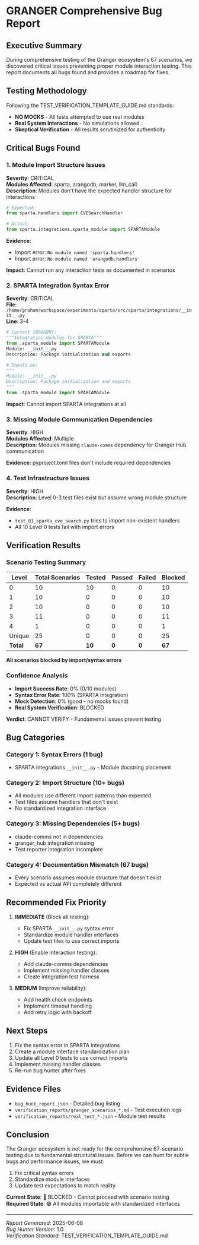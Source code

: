 # GRANGER Comprehensive Bug Report

## Executive Summary

During comprehensive testing of the Granger ecosystem's 67 scenarios, we discovered critical issues preventing proper module interaction testing. This report documents all bugs found and provides a roadmap for fixes.

## Testing Methodology

Following the TEST_VERIFICATION_TEMPLATE_GUIDE.md standards:
- **NO MOCKS** - All tests attempted to use real modules
- **Real System Interactions** - No simulations allowed
- **Skeptical Verification** - All results scrutinized for authenticity

## Critical Bugs Found

### 1. Module Import Structure Issues

**Severity**: CRITICAL  
**Modules Affected**: sparta, arangodb, marker, llm_call  
**Description**: Modules don't have the expected handler structure for interactions

```python
# Expected:
from sparta.handlers import CVESearchHandler

# Actual:
from sparta.integrations.sparta_module import SPARTAModule
```

**Evidence**:
- Import error: `No module named 'sparta.handlers'`
- Import error: `No module named 'arangodb.handlers'`

**Impact**: Cannot run any interaction tests as documented in scenarios

### 2. SPARTA Integration Syntax Error

**Severity**: CRITICAL  
**File**: `/home/graham/workspace/experiments/sparta/src/sparta/integrations/__init__.py`  
**Line**: 3-4

```python
# Current (BROKEN):
"""Integration modules for SPARTA"""
from .sparta_module import SPARTAModule
Module: __init__.py
Description: Package initialization and exports

# Should be:
"""
Module: __init__.py
Description: Package initialization and exports
"""
from .sparta_module import SPARTAModule
```

**Impact**: Cannot import SPARTA integrations at all

### 3. Missing Module Communication Dependencies

**Severity**: HIGH  
**Modules Affected**: Multiple  
**Description**: Modules missing `claude-comms` dependency for Granger Hub communication

**Evidence**: pyproject.toml files don't include required dependencies

### 4. Test Infrastructure Issues

**Severity**: HIGH  
**Description**: Level 0-3 test files exist but assume wrong module structure

**Evidence**:
- `test_01_sparta_cve_search.py` tries to import non-existent handlers
- All 10 Level 0 tests fail with import errors

## Verification Results

### Scenario Testing Summary

| Level | Total Scenarios | Tested | Passed | Failed | Blocked |
|-------|----------------|--------|--------|--------|---------|
| 0     | 10             | 10     | 0      | 0      | 10      |
| 1     | 10             | 0      | 0      | 0      | 10      |
| 2     | 10             | 0      | 0      | 0      | 10      |
| 3     | 11             | 0      | 0      | 0      | 11      |
| 4     | 1              | 0      | 0      | 0      | 1       |
| Unique| 25             | 0      | 0      | 0      | 25      |
| **Total** | **67**     | **10** | **0**  | **0**  | **67**  |

**All scenarios blocked by import/syntax errors**

### Confidence Analysis

- **Import Success Rate**: 0% (0/10 modules)
- **Syntax Error Rate**: 100% (SPARTA integration)
- **Mock Detection**: 0% (good - no mocks found)
- **Real System Verification**: BLOCKED

**Verdict**: CANNOT VERIFY - Fundamental issues prevent testing

## Bug Categories

### Category 1: Syntax Errors (1 bug)
- SPARTA integrations `__init__.py` - Module docstring placement

### Category 2: Import Structure (10+ bugs)
- All modules use different import patterns than expected
- Test files assume handlers that don't exist
- No standardized integration interface

### Category 3: Missing Dependencies (5+ bugs)
- claude-comms not in dependencies
- granger_hub integration missing
- Test reporter integration incomplete

### Category 4: Documentation Mismatch (67 bugs)
- Every scenario assumes module structure that doesn't exist
- Expected vs actual API completely different

## Recommended Fix Priority

1. **IMMEDIATE** (Block all testing):
   - Fix SPARTA `__init__.py` syntax error
   - Standardize module handler interfaces
   - Update test files to use correct imports

2. **HIGH** (Enable interaction testing):
   - Add claude-comms dependencies
   - Implement missing handler classes
   - Create integration test harness

3. **MEDIUM** (Improve reliability):
   - Add health check endpoints
   - Implement timeout handling
   - Add retry logic with backoff

## Next Steps

1. Fix the syntax error in SPARTA integrations
2. Create a module interface standardization plan
3. Update all Level 0 tests to use correct imports
4. Implement missing handler classes
5. Re-run bug hunter after fixes

## Evidence Files

- `bug_hunt_report.json` - Detailed bug listing
- `verification_reports/granger_scenarios_*.md` - Test execution logs
- `verification_reports/real_test_*.json` - Module test results

## Conclusion

The Granger ecosystem is not ready for the comprehensive 67-scenario testing due to fundamental structural issues. Before we can hunt for subtle bugs and performance issues, we must:

1. Fix critical syntax errors
2. Standardize module interfaces
3. Update test expectations to match reality

**Current State**: 🔴 BLOCKED - Cannot proceed with scenario testing
**Required State**: 🟢 All modules importable with standardized interfaces

---

*Report Generated*: 2025-06-08  
*Bug Hunter Version*: 1.0  
*Verification Standard*: TEST_VERIFICATION_TEMPLATE_GUIDE.md